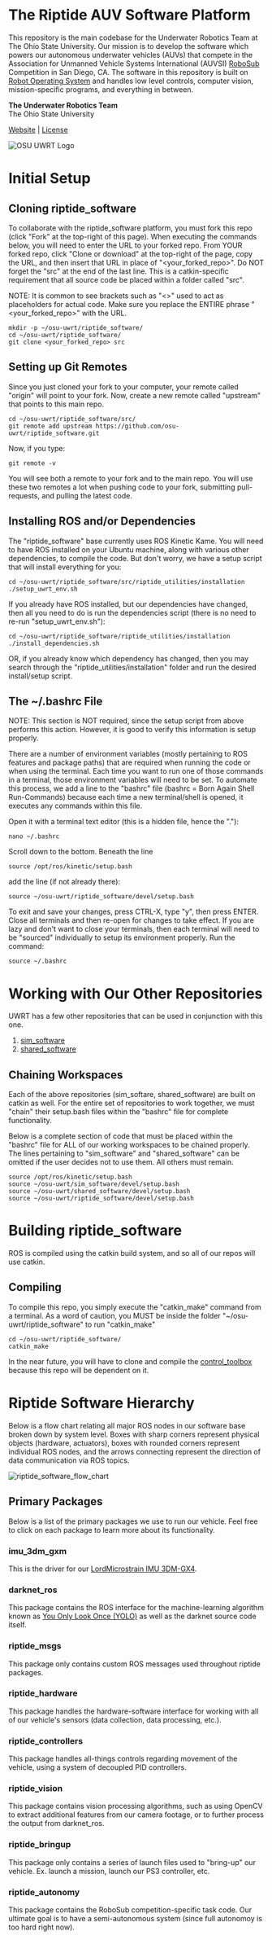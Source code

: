 The Riptide AUV Software Platform
=================================

This repository is the main codebase for the Underwater Robotics Team at The Ohio State University. Our mission is to develop the software which powers our autonomous underwater vehicles (AUVs) that compete in the Association for Unmanned Vehicle Systems International (AUVSI) [RoboSub](https://www.auvsifoundation.org/competition/robosub) Competition in San Diego, CA. The software in this repository is built on [Robot Operating System](http://www.ros.org/) and handles low level controls, computer vision, mission-specific programs, and everything in between.

**The Underwater Robotics Team**  
The Ohio State University

[Website](https://uwrt.engineering.osu.edu) | [License](LICENSE)


![OSU UWRT Logo](logos/UWRT_Logo_small.png)


# Initial Setup

## Cloning riptide_software
To collaborate with the riptide_software platform, you must fork this repo (click "Fork" at the top-right of this page). When executing the commands below, you will need to enter the URL to your forked repo. From YOUR forked repo, click "Clone or download" at the top-right of the page, copy the URL, and then insert that URL in place of "<your_forked_repo>". Do NOT forget the "src" at the end of the last line. This is a catkin-specific requirement that all source code be placed within a folder called "src".

NOTE: It is common to see brackets such as "<>" used to act as placeholders for actual code. Make sure you replace the ENTIRE phrase "<your_forked_repo>" with the URL.
```
mkdir -p ~/osu-uwrt/riptide_software/
cd ~/osu-uwrt/riptide_software/
git clone <your_forked_repo> src
```

## Setting up Git Remotes
Since you just cloned your fork to your computer, your remote called "origin" will point to your fork. Now, create a new remote called "upstream" that points to this main repo.
```
cd ~/osu-uwrt/riptide_software/src/
git remote add upstream https://github.com/osu-uwrt/riptide_software.git
```

Now, if you type:
```
git remote -v
```
You will see both a remote to your fork and to the main repo. You will use these two remotes a lot when pushing code to your fork, submitting pull-requests, and pulling the latest code.

## Installing ROS and/or Dependencies
The "riptide_software" base currently uses ROS Kinetic Kame. You will need to have ROS installed on your Ubuntu machine, along with various other dependencies, to compile the code. But don't worry, we have a setup script that will install everything for you:
```
cd ~/osu-uwrt/riptide_software/src/riptide_utilities/installation
./setup_uwrt_env.sh
```

If you already have ROS installed, but our dependencies have changed, then all you need to do is run the dependencies script (there is no need to re-run "setup_uwrt_env.sh"):
```
cd ~/osu-uwrt/riptide_software/riptide_utilities/installation
./install_dependencies.sh
```

OR, if you already know which dependency has changed, then you may search through the "riptide_utilities/installation" folder and run the desired install/setup script.

## The ~/.bashrc File
NOTE: This section is NOT required, since the setup script from above performs this action. However, it is good to verify this information is setup properly.

There are a number of environment variables (mostly pertaining to ROS features and package paths) that are required when running the code or when using the terminal. Each time you want to run one of those commands in a terminal, those environment variables will need to be set. To automate this process, we add a line to the "bashrc" file (bashrc = Born Again Shell Run-Commands) because each time a new terminal/shell is opened, it executes any commands within this file.

Open it with a terminal text editor (this is a hidden file, hence the "."):
```
nano ~/.bashrc
```
Scroll down to the bottom. Beneath the line
```
source /opt/ros/kinetic/setup.bash
```
add the line (if not already there):
```
source ~/osu-uwrt/riptide_software/devel/setup.bash
```
To exit and save your changes, press CTRL-X, type "y", then press ENTER. Close all terminals and then re-open for changes to take effect. If you are lazy and don't want to close your terminals, then each terminal will need to be "sourced" individually to setup its environment properly. Run the command:
```
source ~/.bashrc
```

# Working with Our Other Repositories
UWRT has a few other repositories that can be used in conjunction with this one.
1. [sim_software](https://github.com/osu-uwrt/sim_software)
2. [shared_software](https://github.com/osu-uwrt/shared_software)

## Chaining Workspaces
Each of the above repositories (sim_softare, shared_software) are built on catkin as well. For the entire set of repositories to work together, we must "chain" their setup.bash files within the "bashrc" file for complete functionality.

Below is a complete section of code that must be placed within the "bashrc" file for ALL of our working workspaces to be chained properly. The lines pertaining to "sim_software" and "shared_software" can be omitted if the user decides not to use them. All others must remain.
```
source /opt/ros/kinetic/setup.bash
source ~/osu-uwrt/sim_software/devel/setup.bash
source ~/osu-uwrt/shared_software/devel/setup.bash
source ~/osu-uwrt/riptide_software/devel/setup.bash
```

# Building riptide_software
ROS is compiled using the catkin build system, and so all of our repos will use catkin.

## Compiling
To compile this repo, you simply execute the "catkin_make" command from a terminal. As a word of caution, you MUST be inside the folder "~/osu-uwrt/riptide_software" to run "catkin_make"
```
cd ~/osu-uwrt/riptide_software/
catkin_make
```

In the near future, you will have to clone and compile the [control_toolbox](https://github.com/osu-uwrt/control_toolbox) because this repo will be dependent on it.

# Riptide Software Hierarchy

Below is a flow chart relating all major ROS nodes in our software base broken down by system level. Boxes with sharp corners represent physical objects (hardware, actuators), boxes with rounded corners represent individual ROS nodes, and the arrows connecting represent the direction of data communication via ROS topics.

![riptide_software_flow_chart](diagrams/Riptide_Software_Stack_Full.png)

## Primary Packages
Below is a list of the primary packages we use to run our vehicle. Feel free to click on each package to learn more about its functionality.
### imu_3dm_gxm
This is the driver for our [LordMicrostrain IMU 3DM-GX4](https://www.microstrain.com/inertial/3dm-gx4-25).
### darknet_ros
This package contains the ROS interface for the machine-learning algorithm known as [You Only Look Once (YOLO)](https://pjreddie.com/darknet/yolo/) as well as the darknet source code itself.
### riptide_msgs
This package only contains custom ROS messages used throughout riptide packages.
### riptide_hardware
This package handles the hardware-software interface for working with all of our vehicle's sensors (data collection, data processing, etc.).
### riptide_controllers
This package handles all-things controls regarding movement of the vehicle, using a system of decoupled PID controllers.
### riptide_vision
This package contains vision processing algorithms, such as using OpenCV to extract additional features from our camera footage, or to further process the output from darknet_ros.
### riptide_bringup
This package only contains a series of launch files used to "bring-up" our vehicle. Ex. launch a mission, launch our PS3 controller, etc.
### riptide_autonomy
This package contains the RoboSub competition-specific task code. Our ultimate goal is to have a semi-autonomous system (since full autonomoy is too hard right now).
